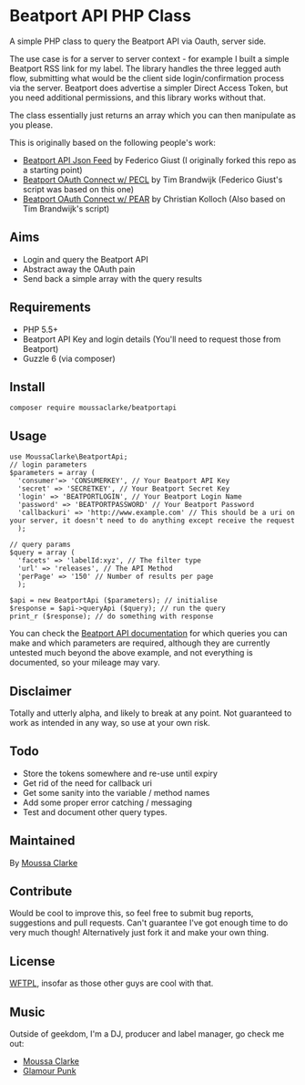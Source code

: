 # Beatport API PHP Class

A simple PHP class to query the Beatport API via Oauth, server side.

The use case is for a server to server context - for example I built a simple Beatport RSS link for my label. The library handles the three legged auth flow, submitting what would be the client side login/confirmation process via the server. Beatport does advertise a simpler Direct Access Token, but you need additional permissions, and this library works without that.

The class essentially just returns an array which you can then manipulate as you please.

This is originally based on the following people's work:

* [Beatport API Json Feed](https://github.com/fedegiust/Beatport-API-JSON-feed) by Federico Giust (I originally forked this repo as a starting point)
* [Beatport OAuth Connect w/ PECL](https://groups.google.com/forum/#!topic/beatport-api/sEpZUJkaSdo) by Tim Brandwijk (Federico Giust's script was based on this one)
* [Beatport OAuth Connect w/ PEAR](https://groups.google.com/forum/#!topic/beatport-api/sEpZUJkaSdo) by Christian Kolloch (Also based on Tim Brandwijk's script)

## Aims

* Login and query the Beatport API
* Abstract away the OAuth pain
* Send back a simple array with the query results

## Requirements

* PHP 5.5+
* Beatport API Key and login details (You'll need to request those from Beatport)
* Guzzle 6 (via composer)

## Install

```
composer require moussaclarke/beatportapi
```

## Usage

```
use MoussaClarke\BeatportApi;
// login parameters
$parameters = array (
  'consumer'=> 'CONSUMERKEY', // Your Beatport API Key
  'secret' => 'SECRETKEY', // Your Beatport Secret Key
  'login' => 'BEATPORTLOGIN', // Your Beatport Login Name
  'password' => 'BEATPORTPASSWORD' // Your Beatport Password
  'callbackuri' => 'http://www.example.com' // This should be a uri on your server, it doesn't need to do anything except receive the request
  );

// query params
$query = array (
  'facets' => 'labelId:xyz', // The filter type
  'url' => 'releases', // The API Method
  'perPage' => '150' // Number of results per page
  );

$api = new BeatportApi ($parameters); // initialise
$response = $api->queryApi ($query); // run the query
print_r ($response); // do something with response

```

You can check the [Beatport API documentation](https://oauth-api.beatport.com/) for which queries you can make and which parameters are required, although they are currently untested much beyond the above example, and not everything is documented, so your mileage may vary.

## Disclaimer

Totally and utterly alpha, and likely to break at any point. Not guaranteed to work as intended in any way, so use at your own risk.

## Todo

* Store the tokens somewhere and re-use until expiry
* Get rid of the need for callback uri
* Get some sanity into the variable / method names
* Add some proper error catching / messaging
* Test and document other query types.

## Maintained

By [Moussa Clarke](https://github.com/moussaclarke/)

## Contribute

Would be cool to improve this, so feel free to submit bug reports, suggestions and pull requests. Can't guarantee I've got enough time to do very much though! Alternatively just fork it and make your own thing.

## License
[WFTPL](http://www.wtfpl.net/), insofar as those other guys are cool with that.

## Music
Outside of geekdom, I'm a DJ, producer and label manager, go check me out:

* [Moussa Clarke](http://www.moussaclarke.co.uk)
* [Glamour Punk](http://www.glamourpunk.co.uk)